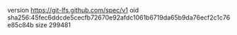 version https://git-lfs.github.com/spec/v1
oid sha256:45fec6ddcde5cecfb72670e92afdc1061b6719da65b9da76ecf2c1c76e85c84b
size 299481
